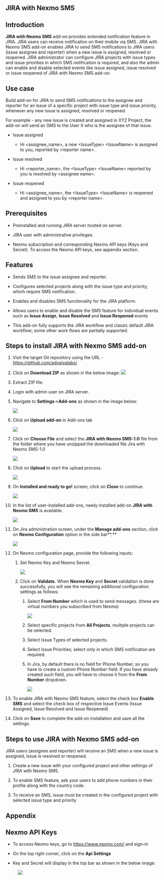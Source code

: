 ## JIRA with Nexmo SMS

## Introduction

**JIRA with Nexmo SMS** add-on provides extended notification feature in JIRA. JIRA users can receive notification on their mobile via SMS. JIRA with Nexmo SMS add-on enables JIRA to send SMS notifications to JIRA users (issue assignee and reporter) when a new issue is assigned, resolved or reopened. JIRA administrator can configure JIRA projects with issue types and issue priorities in which SMS notification is required, and also the admin can enable and disable selected events like issue assigned, issue resolved or issue reopened of JIRA with Nexmo SMS add-on.

## Use case

Build add-on for JIRA to send SMS notifications to the assignee and reporter for an issue of a specific project with issue type and issue priority, whenever any new issue is assigned, resolved or reopened.

For example - any new issue is created and assigned in XYZ Project, the add-on will send an SMS to the User X who is the assignee of that issue.

-   Issue assigned

    -   Hi &lt;assignee\_name&gt;, a new &lt;IssueType&gt; &lt;IssueName&gt; is assigned to you, reported by &lt;reporter name&gt;.

-   Issue resolved

    -   Hi &lt;reporter\_name&gt;, the &lt;IssueType&gt; &lt;IssueName&gt; reported by you is resolved by &lt;assignee name&gt;.

-   Issue reopened

    -   Hi &lt;assignee\_name&gt;, the &lt;IssueType&gt; &lt;IssueName&gt; is reopened and assigned to you by &lt;reporter name&gt;.

## Prerequisites 

-   Preinstalled and running JIRA server hosted on server.

-   JIRA user with administrative privileges.

-   Nexmo subscription and corresponding Nexmo API keys (Keys and Secret). To access the Nexmo API keys, see appendix section.

## Features 

-   Sends SMS to the issue assignee and reporter.

-   Configures selected projects along with the issue type and priority, which require SMS notification.

-   Enables and disables SMS functionality for the JIRA platform.

-   Allows users to enable and disable the SMS feature for individual events such as **Issue Assign**, **Issue Resolved** and **Issue Reopened** events

-   This add-on fully supports the JIRA workflow and classic default JIRA workflow; some other work flows are partially supported.

## Steps to install JIRA with Nexmo SMS add-on

1.  Visit the target Git repository using the URL - https://github.com/advaiyalabs/

2.  Click on **Download ZIP** as shown in the below image:
    <img src="https://github.com/AdvaiyaLabs/JIRA-with-Nexmo-SMS/blob/master/docs/image3.png">

3.  Extract ZIP file.

4.  Login with admin user on JIRA server.

5.  Navigate to **Settings**-&gt;**Add-ons** as shown in the image below:

    <img src="https://github.com/AdvaiyaLabs/JIRA-with-Nexmo-SMS/blob/master/docs/image4.PNG">

6.  Click on **Upload add-on** in Add-ons tab

    <img src="https://github.com/AdvaiyaLabs/JIRA-with-Nexmo-SMS/blob/master/docs/image5.PNG">

7.  Click on **Choose File** and select the **JIRA with Nexmo SMS-1.0** file from the folder where you have unzipped the downloaded file Jira with Nexmo SMS-1.0

    <img src="https://github.com/AdvaiyaLabs/JIRA-with-Nexmo-SMS/blob/master/docs/image6.PNG">

8.  Click on **Upload** to start the upload process.

    <img src="https://github.com/AdvaiyaLabs/JIRA-with-Nexmo-SMS/blob/master/docs/image7.png">

9.  On **Installed and ready to go!** screen, click on **Close** to continue.

    <img src="https://github.com/AdvaiyaLabs/JIRA-with-Nexmo-SMS/blob/master/docs/image8.PNG">

10. In the list of user-installed add-ons, newly installed add-on **JIRA with Nexmo SMS** is available.

    <img src="https://github.com/AdvaiyaLabs/JIRA-with-Nexmo-SMS/blob/master/docs/image9.PNG">

11. On Jira administration screen, under the **Manage add-ons** section, click on **Nexmo Configuration** option in the side bar**.**

    <img src="https://github.com/AdvaiyaLabs/JIRA-with-Nexmo-SMS/blob/master/docs/image10.PNG">

12. On Nexmo configuration page, provide the following inputs:

    1.  Set Nexmo Key and Nexmo Secret.

        <img src="https://github.com/AdvaiyaLabs/JIRA-with-Nexmo-SMS/blob/master/docs/image11.png">

    2.  Click on **Validate.** When **Nexmo Key** and **Secret** validation is done successfully, you will see the remaining additional configuration settings as follows:

        1.  Select **From Number** which is used to send messages. (these are virtual numbers you subscribed from Nexmo)

            <img src="https://github.com/AdvaiyaLabs/JIRA-with-Nexmo-SMS/blob/master/docs/image12.PNG">

        2.  Select specific projects from **All Projects**, multiple projects can be selected.

        3.  Select Issue Types of selected projects.

        4.  Select Issue Priorities; select only in which SMS notification are required.

        5.  In Jira, by default there is no field for Phone Number, so you have to create a custom Phone Number field. If you have already created such field, you will have to choose it from the **From Number** dropdown.

            <img src="https://github.com/AdvaiyaLabs/JIRA-with-Nexmo-SMS/blob/master/docs/image13.PNG">

13. To enable JIRA with Nexmo SMS feature, select the check box **Enable SMS** and select the check box of respective Issue Events (Issue Assigned, Issue Resolved and Issue Reopened)

14. Click on **Save** to complete the add-on installation and save all the settings.

## <span id="_Toc432770621" class="anchor"><span id="_Toc439939548" class="anchor"></span></span>Steps to use JIRA with Nexmo SMS add-on

JIRA users (assignee and reporter) will receive an SMS when a new issue is assigned, issue is resolved or reopened.

1.  Create a new issue with your configured project and other settings of JIRA with Nexmo SMS.

2.  To enable SMS feature, ask your users to add phone numbers in their profile along with the country code.

3.  To receive an SMS, issue must be created in the configured project with selected issue type and priority

<span id="_Toc432770622" class="anchor"></span>

## Appendix

<span id="_Toc432770623" class="anchor"><span id="_Toc439939550" class="anchor"></span></span>Nexmo API Keys
------------------------------------------------------------------------------------------------------------

-   To access Nexmo keys, go to <https://www.nexmo.com/> and sign-in

-   On the top right corner, click on the **Api Settings**

-   Key and Secret will display in the top bar as shown in the below image:

> <img src="https://github.com/AdvaiyaLabs/JIRA-with-Nexmo-SMS/blob/master/docs/image14.png">
